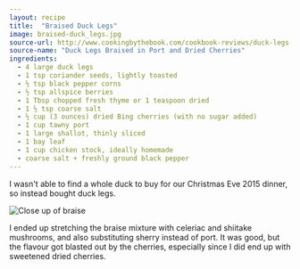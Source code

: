 ```yaml
---
layout: recipe
title:  "Braised Duck Legs"
image: braised-duck_legs.jpg
source-url: http://www.cookingbythebook.com/cookbook-reviews/duck-legs-braised-port-dried-cherries/
source-name: "Duck Legs Braised in Port and Dried Cherries"
ingredients:
  - 4 large duck legs
  - 1 tsp coriander seeds, lightly toasted
  - ½ tsp black pepper corns
  - ½ tsp allspice berries
  - 1 Tbsp chopped fresh thyme or 1 teaspoon dried
  - 1 ½ tsp coarse salt
  - ½ cup (3 ounces) dried Bing cherries (with no sugar added) 
  - 1 cup tawny port 
  - 1 large shallot, thinly sliced 
  - 1 bay leaf 
  - 1 cup chicken stock, ideally homemade 
  - coarse salt + freshly ground black pepper 
---
```


I wasn't able to find a whole duck to buy for our Christmas Eve 2015 dinner, so instead bought duck legs.

<img src="{{ '/assets/img/braised-duck_braise_closeup.jpg' | prepend: site.baseurl }}" alt="Close up of braise">

I ended up stretching the braise mixture with celeriac and shiitake mushrooms, and also substituting sherry instead of port. It was good, but the flavour got blasted out by the cherries, especially since I did end up with sweetened dried cherries.